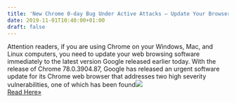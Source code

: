 ```yaml
---
title: 'New Chrome 0-day Bug Under Active Attacks – Update Your Browser Now!'
date: 2019-11-01T10:40:00+01:00
draft: false
---
```


Attention readers, if you are using Chrome on your Windows, Mac, and Linux computers, you need to update your web browsing software immediately to the latest version Google released earlier today. With the release of Chrome 78.0.3904.87, Google has released an urgent software update for its Chrome web browser that addresses two high severity vulnerabilities, one of which has been found![](http://feeds.feedburner.com/~r/TheHackersNews/~4/nwmz_birPzk)  
[Read Here»](https://thehackernews.com/2019/11/chrome-zero-day-update.html)
